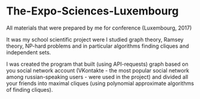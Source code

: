 # The-Expo-Sciences-Luxembourg
All materials that were prepared by me for conference (Luxembourg, 2017)

It was my school scientific project were I studied graph theory, Ramsey theory, NP-hard problems and in particular algorithms finding cliques and independent sets.

I was created the program that built (using API-requests) graph based on you social network account (VKontakte - the most popular social network among russian-speaking users - were used in the project) and divided all your friends into maximal cliques (using polynomial approximate algorithms of finding cliques).
